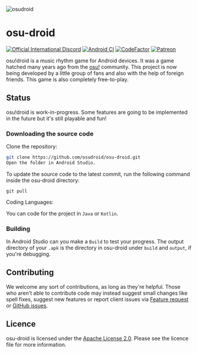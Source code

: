 
![osudroid](https://cdn.discordapp.com/attachments/259754869626241024/844308468327514152/BannerGithub.png)

#  osu-droid
[![Official International Discord](https://discordapp.com/api/guilds/316545691545501706/widget.png?style=shield)](https://discord.gg/nyD92cE)
[![Android CI](https://github.com/osudroid/osu-droid/workflows/Android%20CI/badge.svg?branch=master)](https://github.com/osudroid/osu-droid/actions?query=workflow%3A"Android+CI")
[![CodeFactor](https://www.codefactor.io/repository/github/osudroid/osu-droid/badge)](https://www.codefactor.io/repository/github/osudroid/osu-droid)
[![Patreon](https://cdn.discordapp.com/attachments/259754869626241024/844311810211708928/Patreon.png)](https://www.patreon.com/osudroid)

osu!droid is a music rhythm game for Android devices. It was a game hatched many years ago from the [osu!](https://osu.ppy.sh/home) community. This project is now being developed by a little group of fans and also with the help of foreign friends. This game is also completely free-to-play.

## Status

osu!droid is work-in-progress. Some features are going to be implemented in the future but it's still playable and fun!

### Downloading the source code

Clone the repository:

```sh
git clone https://github.com/osudroid/osu-droid.git
Open the folder in Android Studio.
```

To update the source code to the latest commit, run the following command inside the osu-droid directory:

```she
git pull
```
Coding Languages:

You can code for the project in `Java` or `Kotlin`.

### Building

In Android Studio can you make a `Build` to test your progress. The output directory of your `.apk` is the directory in osu-droid under `build` and `output`, if you're debugging.

## Contributing

We welcome any sort of contributions, as long as they're helpful. Those who aren't able to contribute code may instead suggest small changes like spell fixes, suggest new features or report client issues via [Feature request](https://github.com/osudroid/osu-droid/issues/11) or [GitHub issues](https://github.com/osudroid/osu-droid/issues).

## Licence

osu-droid is licensed under the [Apache License 2.0](https://opensource.org/licenses/Apache-2.0). Please see the licence file for more information.
